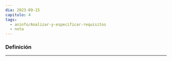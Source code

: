 ```yaml
---
dia: 2023-09-15
capitulo: 4
tags:
  - aninfo/Analizar-y-especificar-requisitos
  - nota
---
```

### Definición
---

